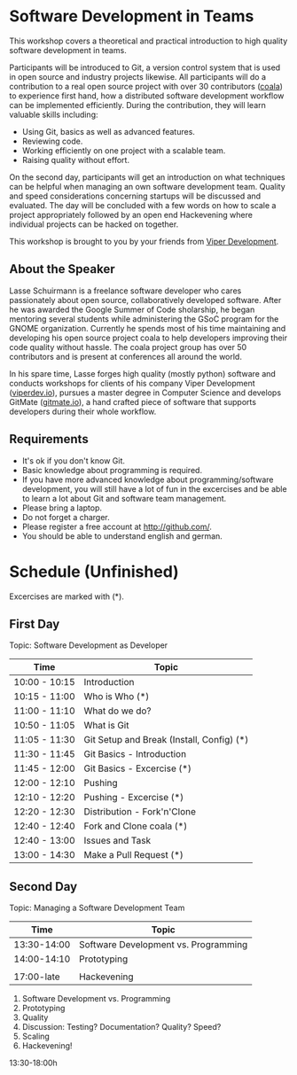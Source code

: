 # Software Development in Teams

This workshop covers a theoretical and practical introduction to high quality
software development in teams.

Participants will be introduced to Git, a version control system that is used
in open source and industry projects likewise. All participants will do a
contribution to a real open source project with over 30 contributors
([coala](http://coala-analyzer.org/)) to experience first hand, how a
distributed software development workflow can be implemented efficiently. During
the contribution, they will learn valuable skills including:

- Using Git, basics as well as advanced features.
- Reviewing code.
- Working efficiently on one project with a scalable team.
- Raising quality without effort.

On the second day, participants will get an introduction on what techniques can
be helpful when managing an own software development team. Quality and speed
considerations concerning startups will be discussed and evaluated. The day will
be concluded with a few words on how to scale a project appropriately followed
by an open end Hackevening where individual projects can be hacked on together.

This workshop is brought to you by your friends from
[Viper Development](http://viperdev.io/).

## About the Speaker

Lasse Schuirmann is a freelance software developer who cares passionately about
open source, collaboratively developed software. After he was awarded the Google
Summer of Code sholarship, he began mentoring several students while
administering the GSoC program for the GNOME organization. Currently he spends
most of his time maintaining and developing his open source project coala to
help developers improving their code quality without hassle. The coala project
group has over 50 contributors and is present at conferences all around the
world.

In his spare time, Lasse forges high quality (mostly python) software and
conducts workshops for clients of his company Viper Development
([viperdev.io](http://viperdev.io/)), pursues a master degree in Computer
Science and develops GitMate ([gitmate.io](http://gitmate.io/)), a hand crafted
piece of software that supports developers during their whole workflow.

## Requirements

- It's ok if you don't know Git.
- Basic knowledge about programming is required.
- If you have more advanced knowledge about programming/software development,
  you will still have a lot of fun in the excercises and be able to learn a lot
  about Git and software team management.
- Please bring a laptop.
- Do not forget a charger.
- Please register a free account at <http://github.com/>.
- You should be able to understand english and german.

# Schedule (Unfinished)

Excercises are marked with (*).

## First Day

Topic: Software Development as Developer

Time         |Topic
-------------|------------------------------------------
10:00 - 10:15|Introduction
10:15 - 11:00|Who is Who (*)
11:00 - 11:10|What do we do?
10:50 - 11:05|What is Git
11:05 - 11:30|Git Setup and Break (Install, Config) (*)
11:30 - 11:45|Git Basics - Introduction
11:45 - 12:00|Git Basics - Excercise (*)
12:00 - 12:10|Pushing
12:10 - 12:20|Pushing - Excercise (*)
12:20 - 12:30|Distribution - Fork'n'Clone
12:40 - 12:40|Fork and Clone coala (*)
12:40 - 13:00|Issues and Task
13:00 - 14:30|Make a Pull Request (*)

## Second Day

Topic: Managing a Software Development Team

Time       |Topic
-----------|-------------------------------------------
13:30-14:00|Software Development vs. Programming
14:00-14:10|Prototyping
           |
17:00-late |Hackevening

1. Software Development vs. Programming
2. Prototyping
3. Quality
4. Discussion: Testing? Documentation? Quality? Speed?
5. Scaling
6. Hackevening!

13:30-18:00h
